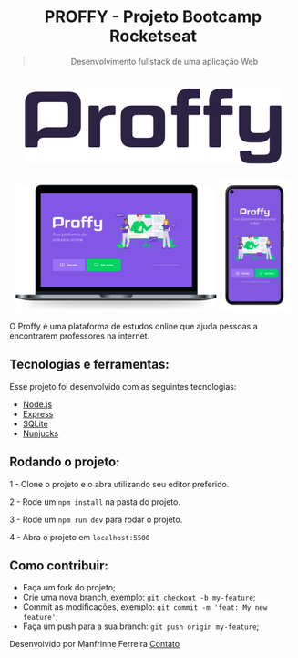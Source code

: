 
<div align="center">

# PROFFY - Projeto Bootcamp Rocketseat

> Desenvolvimento fullstack de uma aplicação Web
</div>



<h1 align="center">
    <img alt="Proffy" title="Proffy" src=".github/logo.svg" />
</h1>

<p align="center">
  <img alt="Proffy" src=".github/proffy.png" width="70%">
  <img alt="Proffy" src=".github/Proffy_google-pixel5.png" width="25%">
</p>

O Proffy é uma plataforma de estudos online que ajuda pessoas a encontrarem professores na internet.

 ## Tecnologias e ferramentas:

Esse projeto foi desenvolvido com as seguintes tecnologias:

- [Node.js](https://nodejs.org/en/)
- [Express](https://expressjs.com/pt-br/)
- [SQLite](https://www.sqlite.org/index.html)
- [Nunjucks](https://mozilla.github.io/nunjucks/)

## Rodando o projeto:

1 - Clone o projeto e o abra utilizando seu editor preferido.

2 - Rode um `npm install` na pasta do projeto.

3 - Rode um `npm run dev` para rodar o projeto.

4 - Abra o projeto em `localhost:5500`

## Como contribuir:

-  Faça um fork do projeto;
-  Crie uma nova branch, exemplo: `git checkout -b my-feature`;
-  Commit as modificações, exemplo: `git commit -m 'feat: My new feature'`;
-  Faça um push para a sua branch: `git push origin my-feature`;


Desenvolvido por Manfrinne Ferreira [Contato](https://www.linkedin.com/in/manfrinne-ferreira-6033121a7/)
